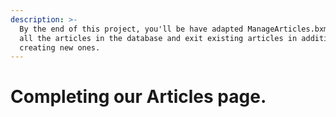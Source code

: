 ```yaml
---
description: >-
  By the end of this project, you'll be have adapted ManageArticles.bxm to list
  all the articles in the database and exit existing articles in addition to
  creating new ones.
---
```


# Completing our Articles page.

